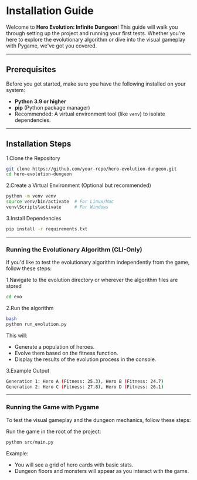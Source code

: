 # Installation Guide

Welcome to **Hero Evolution: Infinite Dungeon**! This guide will walk you through setting up the project and running your first tests. Whether you're here to explore the evolutionary algorithm or dive into the visual gameplay with Pygame, we've got you covered.

---

## **Prerequisites**

Before you get started, make sure you have the following installed on your system:

- **Python 3.9 or higher**  
- **pip** (Python package manager)  
- Recommended: A virtual environment tool (like `venv`) to isolate dependencies.

---

## **Installation Steps**

1.Clone the Repository

```bash
git clone https://github.com/your-repo/hero-evolution-dungeon.git
cd hero-evolution-dungeon
```

2.Create a Virtual Environment (Optional but recommended)

```bash
python -m venv venv
source venv/bin/activate  # For Linux/Mac
venv\Scripts\activate     # For Windows
```

3.Install Dependencies

```bash
pip install -r requirements.txt
```

---

### **Running the Evolutionary Algorithm (CLI-Only)**
If you'd like to test the evolutionary algorithm independently from the game, follow these steps:

1.Navigate to the evolution directory or wherever the algorithm files are stored

```bash
cd evo
```

2.Run the algorithm

```bash
bash
python run_evolution.py
```

This will:  

- Generate a population of heroes.  
- Evolve them based on the fitness function.  
- Display the results of the evolution process in the console.

3.Example Output

```bash
Generation 1: Hero A (Fitness: 25.3), Hero B (Fitness: 24.7)
Generation 2: Hero C (Fitness: 27.8), Hero D (Fitness: 26.1)
```

---

### **Running the Game with Pygame**
To test the visual gameplay and the dungeon mechanics, follow these steps:

Run the game in the root of the project:
```bash
python src/main.py
```

Example:

- You will see a grid of hero cards with basic stats.
- Dungeon floors and monsters will appear as you interact with the game.
